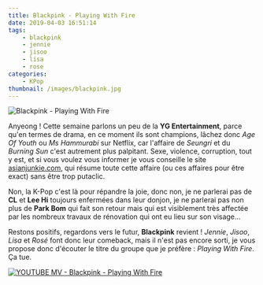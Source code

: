 ```yaml
---
title: Blackpink - Playing With Fire
date: 2019-04-03 16:51:14
tags:
    - blackpink
    - jennie
    - jisoo
    - lisa
    - rose
categories:
    - KPop
thumbnail: /images/blackpink.jpg
---
```


![Blackpink - Playing With Fire](/images/blackpink.jpg)

Anyeong ! Cette semaine parlons un peu de la **YG Entertainment**, parce qu'en termes de drama, en ce moment ils sont champions, lâchez donc *Age Of Youth* ou *Ms Hammurabi* sur Netflix, car l'affaire de *Seungri*  et du *Burning Sun* c'est autrement plus palpitant. Sexe, violence,  corruption, tout y est, et si vous voulez vous informer je vous  conseille le site [asianjunkie.com](http://www.asianjunkie.com/), qui résume toute cette affaire (ou  ces affaires pour être exact) sans être trop putaclic.

Non,  la K-Pop c'est là pour répandre la joie, donc non, je ne parlerai pas  de **CL** et **Lee Hi** toujours enfermées dans leur donjon, je ne parlerai pas  non plus de **Park Bom** qui fait son retour mais qui est visiblement très  affectée par les nombreux travaux de rénovation qui ont eu lieu sur son  visage...

Restons positifs, regardons vers le futur, **Blackpink** revient ! *Jennie*, *Jisoo*, *Lisa* et *Rosé* font donc leur comeback, mais il n'est pas encore sorti, je vous propose donc d'écouter le titre du groupe que je préfère : *Playing With Fire*. Ça tue.

[![YOUTUBE MV - Blackpink - Playing With Fire](https://img.youtube.com/vi/9pdj4iJD08s/0.jpg)](https://www.youtube.com/watch?v=9pdj4iJD08s)
